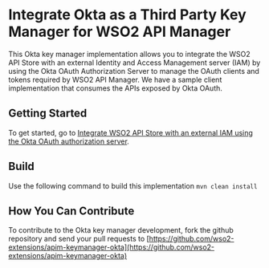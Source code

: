 # Integrate Okta as a Third Party Key Manager for WSO2 API Manager

This Okta key manager implementation allows you to integrate the WSO2 API Store with an external Identity and Access Management server (IAM)
by using the Okta OAuth Authorization Server to manage the OAuth clients and tokens required
by WSO2 API Manager. We have a sample client implementation that consumes the APIs exposed by Okta OAuth.

## Getting Started

To get started, go to [Integrate WSO2 API Store with an external IAM using the Okta OAuth authorization server](docs/config.md).

## Build

Use the following command to build this implementation
`mvn clean install`

## How You Can Contribute

To contribute to the Okta key manager development, fork the github repository and send your pull requests to
[https://github.com/wso2-extensions/apim-keymanager-okta](https://github.com/wso2-extensions/apim-keymanager-okta)
